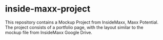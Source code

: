 # inside-maxx-project
This repository contains a Mockup Project from InsideMaxx, Maxx Potential. The project consists of a portfolio page, with the layout similar to the mockup file from InsideMaxx Google Drive.
